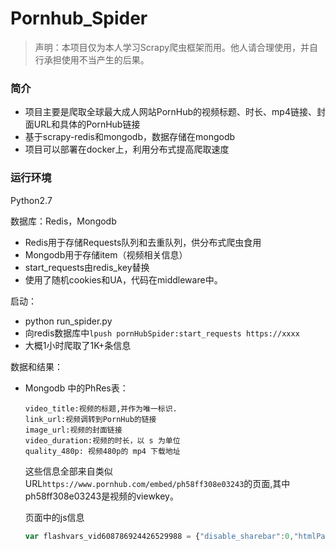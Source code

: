 # Pornhub_Spider

> 声明：本项目仅为本人学习Scrapy爬虫框架而用。他人请合理使用，并自行承担使用不当产生的后果。

### 简介

+ 项目主要是爬取全球最大成人网站PornHub的视频标题、时长、mp4链接、封面URL和具体的PornHub链接
+ 基于scrapy-redis和mongodb，数据存储在mongodb
+ 项目可以部署在docker上，利用分布式提高爬取速度

### 运行环境

Python2.7 

数据库：Redis，Mongodb

+ Redis用于存储Requests队列和去重队列，供分布式爬虫食用
+ Mongodb用于存储item（视频相关信息）
+ start_requests由redis_key替换
+ 使用了随机cookies和UA，代码在middleware中。

启动：

+ python run_spider.py
+ 向redis数据库中`lpush pornHubSpider:start_requests https://xxxx`
+ 大概1小时爬取了1K+条信息

数据和结果：

+ Mongodb 中的PhRes表：

  ```
  video_title:视频的标题,并作为唯一标识.
  link_url:视频调转到PornHub的链接
  image_url:视频的封面链接
  video_duration:视频的时长，以 s 为单位
  quality_480p: 视频480p的 mp4 下载地址
  ```

  这些信息全部来自类似URL`https://www.pornhub.com/embed/ph58ff308e03243`的页面,其中ph58ff308e03243是视频的viewkey。

  页面中的js信息

  ```javascript
  var flashvars_vid608786924426529988 = {"disable_sharebar":0,"htmlPauseRoll":"false","htmlPostRoll":"false","embedCode":"<iframe src=\"https:\/\/www.pornhub.com\/embed\/ph58ff308e03243\" frameborder=\"0\" width=\"560\" height=\"340\" scrolling=\"no\" allowfullscreen><\/iframe>","autoplay":0,"autoreplay":"false","hidePostPauseRoll":"false","video_unavailable":"false","pauseroll_url":"","postroll_url":"","video_duration":"4526","actionTags":"","link_url":"https:\/\/www.pornhub.com\/view_video.php?viewkey=ph58ff308e03243","related_url":"https:\/\/www.pornhub.com\/video\/player_related_datas?id=114405431","image_url":"https:\/\/bi.phncdn.com\/videos\/201704\/25\/114405431\/original\/(m=eaAaGw-aaaaa)2.jpg","video_title":"               ","vcServerUrl":"/svvt/add?stype=evv&svalue=114405431&snonce=8j89sz3mf4waz472&skey=8327c3934552852d491a5b80e0fdf4c4a2d82d61d7ed9455b42f0859fc66952c&stime=1494328545","quality_480p":"https:\/\/ce.phncdn.com\/videos\/201704\/25\/114405431\/480P_600K_114405431.mp4?a5dcae8e1adc0bdaed975f0d60fb5e050d523df0cca6435032db1bab0a4b451d8a412585437d61ae6d91c700b28a32b0653892c2bcd8c75e85fe119c7f8fe2b639c1b80c6d196421f3dedeaa2e3880fb639b95a1dff9af68d0e9580294d927700eda711cf0634e4931ff6fcbc8724137578c932549c85e3cf377d8","video_unavailable_country":"false","toprated_url":"https:\/\/www.pornhub.com\/video?o=tr&t=m","mostviewed_url":"https:\/\/www.pornhub.com\/video?o=mv&t=m","browser_url":null,"morefromthisuser_url":"\/users\/hongtashan1956\/videos","options":"iframe","cdn":"edgecast","startLagThreshold":1000,"outBufferLagThreshold":2000,"appId":"1111","service":"","cdnProvider":"","mp4_seek":"ms","thumbs":{"samplingFrequency":9,"type":"normal","cdnType":"regular","urlPattern":"https:\/\/bi.phncdn.com\/videos\/201704\/25\/114405431\/timeline\/120x90\/S{20}.jpg","thumbHeight":"90","thumbWidth":"120"},"defaultQuality":[720,480,240,1080]};
  ```

  ​